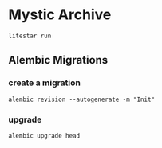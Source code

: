 # Mystic Archive

`litestar run`

## Alembic Migrations

### create a migration

```
alembic revision --autogenerate -m "Init"
```

### upgrade

```
alembic upgrade head
```